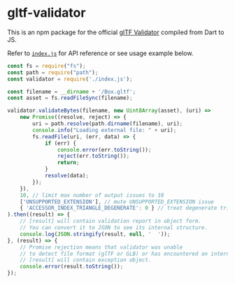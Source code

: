 # gltf-validator

This is an npm package for the official [glTF Validator](https://github.com/KhronosGroup/glTF-Validator/) compiled from Dart to JS.

Refer to [`index.js`](index.js) for API reference or see usage example below.

```javascript
const fs = require("fs");
const path = require("path");
const validator = require('./index.js');

const filename = __dirname + '/Box.gltf';
const asset = fs.readFileSync(filename);

validator.validateBytes(filename, new Uint8Array(asset), (uri) =>
    new Promise((resolve, reject) => {
        uri = path.resolve(path.dirname(filename), uri);
        console.info("Loading external file: " + uri);
        fs.readFile(uri, (err, data) => {
            if (err) {
                console.error(err.toString());
                reject(err.toString());
                return;
            }
            resolve(data);
        });
    }),
    10, // limit max number of output issues to 10
    ['UNSUPPORTED_EXTENSION'], // mute UNSUPPORTED_EXTENSION issue
    { 'ACCESSOR_INDEX_TRIANGLE_DEGENERATE': 0 } // treat degenerate triangles as errors 
).then((result) => {
    // [result] will contain validation report in object form.
    // You can convert it to JSON to see its internal structure. 
    console.log(JSON.stringify(result, null, '  '));
}, (result) => {
    // Promise rejection means that validator was unable 
    // to detect file format (glTF or GLB) or has encountered an internal error. 
    // [result] will contain exception object.
    console.error(result.toString());
});
```
